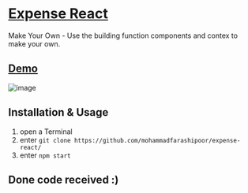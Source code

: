 # [Expense React](https://github.com/mohammadfarashipoor/expense-react)

Make Your Own - Use the building function components and contex to make your own.

## [Demo](https://4kxj7s.csb.app/)

![image](https://user-images.githubusercontent.com/77319747/150795839-5fde3a17-e5f7-48a1-8a21-3aedca1c08dc.png)

## Installation & Usage

1. open a Terminal
2. enter `git clone https://github.com/mohammadfarashipoor/expense-react/`  
3. enter `npm start`

## Done code received :)
